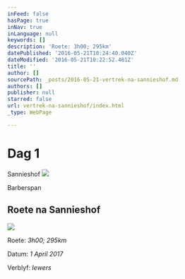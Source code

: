 ```yaml
---
inFeed: false
hasPage: true
inNav: true
inLanguage: null
keywords: []
description: 'Roete: 3h00; 295km'
datePublished: '2016-05-21T10:24:40.040Z'
dateModified: '2016-05-21T10:22:52.481Z'
title: ''
author: []
sourcePath: _posts/2016-05-21-vertrek-na-sannieshof.md
authors: []
publisher: null
starred: false
url: vertrek-na-sannieshof/index.html
_type: WebPage

---
```

# Dag 1

Sannieshof
![](https://the-grid-user-content.s3-us-west-2.amazonaws.com/8f78747d-0816-4403-b583-311fc617305f.jpg)

Barberspan

## Roete na Sannieshof
![](https://the-grid-user-content.s3-us-west-2.amazonaws.com/963877e9-b874-4d16-b006-fcd9406a57d2.jpg)

Roete: _3h00; 295km_

Datum: _1 April 2017_

Verblyf: _Iewers_